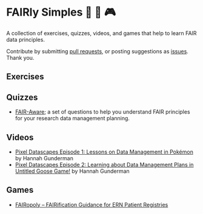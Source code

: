 # FAIRly Simples 🎲 🧩 🎮
A collection of exercises, quizzes, videos, and games that help to learn FAIR data principles.

Contribute by submitting [pull requests](https://github.com/Nazeeefa/FAIRly-simples/pulls), or posting suggestions as [issues](https://github.com/Nazeeefa/FAIRly-simples/issues). Thank you.

## Exercises

## Quizzes
- [FAIR-Aware](https://fairaware.dans.knaw.nl/); a set of questions to help you understand FAIR principles for your research data management planning.

## Videos
- [Pixel Datascapes Episode 1: Lessons on Data Management in Pokémon](https://www.youtube.com/watch?v=7Fc3k7x-IiM) by Hannah Gunderman
- [Pixel Datascapes Episode 2: Learning about Data Management Plans in Untitled Goose Game!](https://www.youtube.com/watch?v=Q9WxR40FdGc) by Hannah Gunderman

## Games
- [FAIRopoly – FAIRification Guidance for ERN Patient Registries](https://www.ejprarediseases.org/fairopoly/)
